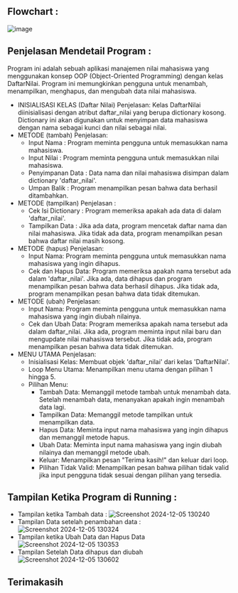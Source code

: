 Flowchart :
-
![image](https://github.com/user-attachments/assets/29911265-83d9-410b-9fd4-2b8910a983b6)


Penjelasan Mendetail Program : 
-
Program ini adalah sebuah aplikasi manajemen nilai mahasiswa yang menggunakan konsep OOP (Object-Oriented Programming) dengan kelas DaftarNilai. Program ini memungkinkan pengguna untuk menambah, menampilkan, menghapus, dan mengubah data nilai mahasiswa. 
 - INISIALISASI KELAS (Daftar Nilai)
   Penjelasan: Kelas DaftarNilai diinisialisasi dengan atribut daftar_nilai yang berupa dictionary kosong. Dictionary ini akan digunakan untuk menyimpan data mahasiswa dengan nama sebagai kunci dan nilai sebagai nilai.
 - METODE (tambah)
   Penjelasan:
    - Input Nama : Program meminta pengguna untuk memasukkan nama mahasiswa.
    - Input Nilai : Program meminta pengguna untuk memasukkan nilai mahasiswa.
    - Penyimpanan Data : Data nama dan nilai mahasiswa disimpan dalam dictionary 'daftar_nilai'.
    - Umpan Balik : Program menampilkan pesan bahwa data berhasil ditambahkan.
 - METODE (tampilkan)
   Penjelasan :
    - Cek Isi Dictionary : Program memeriksa apakah ada data di dalam 'daftar_nilai'.
    - Tampilkan Data : Jika ada data, program mencetak daftar nama dan nilai mahasiswa. Jika tidak ada data, program menampilkan pesan bahwa daftar nilai masih kosong.
 - METODE (hapus)
   Penjelasan:
    - Input Nama: Program meminta pengguna untuk memasukkan nama mahasiswa yang ingin dihapus.
    - Cek dan Hapus Data: Program memeriksa apakah nama tersebut ada dalam 'daftar_nilai'. Jika ada, data dihapus dan program menampilkan pesan bahwa data berhasil dihapus. 
      Jika tidak ada, program menampilkan pesan bahwa data tidak ditemukan.
 - METODE (ubah)
   Penjelasan:
    - Input Nama: Program meminta pengguna untuk memasukkan nama mahasiswa yang ingin diubah nilainya.
    - Cek dan Ubah Data: Program memeriksa apakah nama tersebut ada dalam daftar_nilai. Jika ada, program meminta input nilai baru dan mengupdate nilai mahasiswa tersebut. 
      Jika tidak ada, program menampilkan pesan bahwa data tidak ditemukan.
 - MENU UTAMA
   Penjelasan:
    - Inisialisasi Kelas: Membuat objek 'daftar_nilai' dari kelas 'DaftarNilai'.
    - Loop Menu Utama: Menampilkan menu utama dengan pilihan 1 hingga 5.
    - Pilihan Menu:
       - Tambah Data: Memanggil metode tambah untuk menambah data. Setelah menambah data, menanyakan apakah ingin menambah data lagi.
       - Tampilkan Data: Memanggil metode tampilkan untuk menampilkan data.
       - Hapus Data: Meminta input nama mahasiswa yang ingin dihapus dan memanggil metode hapus.
       - Ubah Data: Meminta input nama mahasiswa yang ingin diubah nilainya dan memanggil metode ubah.
       - Keluar: Menampilkan pesan "Terima kasih!" dan keluar dari loop.
       - Pilihan Tidak Valid: Menampilkan pesan bahwa pilihan tidak valid jika input pengguna tidak sesuai dengan pilihan yang tersedia.
     
Tampilan Ketika Program di Running :
-
 - Tampilan ketika Tambah data : 
![Screenshot 2024-12-05 130240](https://github.com/user-attachments/assets/a328a0a4-c8aa-461e-ae6c-d006598644b4)
 - Tampilan Data setelah penambahan data :
![Screenshot 2024-12-05 130324](https://github.com/user-attachments/assets/a2f27082-2259-475d-a37b-d1902e63b221)
 - Tampilan ketika Ubah Data dan Hapus Data
![Screenshot 2024-12-05 130353](https://github.com/user-attachments/assets/a7f6b565-2241-4b78-89f5-2afd3abc89fa)
 - Tampilan Setelah Data dihapus dan diubah
![Screenshot 2024-12-05 130602](https://github.com/user-attachments/assets/87262818-6198-4a3a-8f69-a0bccb81112b)

Terimakasih
-
